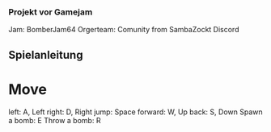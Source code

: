 ### Projekt vor Gamejam
  Jam: BomberJam64 
  Orgerteam: Comunity from SambaZockt Discord

## Spielanleitung
# Move
  left: A, Left
  right: D, Right
  jump: Space
  forward: W, Up
  back: S, Down
  Spawn a bomb: E
  Throw a bomb: R

